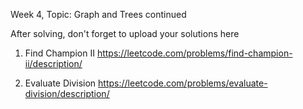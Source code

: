Week 4, Topic: Graph and Trees continued

After solving, don't forget to upload your solutions here

1. Find Champion II https://leetcode.com/problems/find-champion-ii/description/

2. Evaluate Division https://leetcode.com/problems/evaluate-division/description/



